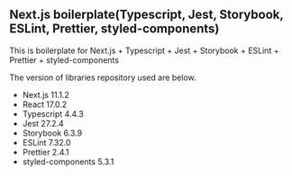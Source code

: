 ## Next.js boilerplate(Typescript, Jest, Storybook, ESLint, Prettier, styled-components)

This is boilerplate for Next.js + Typescript + Jest + Storybook + ESLint + Prettier + styled-components

The version of libraries repository used are below.

- Next.js 11.1.2
- React 17.0.2
- Typescript 4.4.3
- Jest 27.2.4
- Storybook 6.3.9
- ESLint 7.32.0
- Prettier 2.4.1
- styled-components 5.3.1
